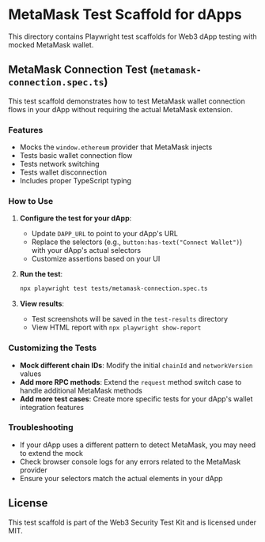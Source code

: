 # MetaMask Test Scaffold for dApps

This directory contains Playwright test scaffolds for Web3 dApp testing with mocked MetaMask wallet.

## MetaMask Connection Test (`metamask-connection.spec.ts`)

This test scaffold demonstrates how to test MetaMask wallet connection flows in your dApp without requiring the actual MetaMask extension.

### Features

- Mocks the `window.ethereum` provider that MetaMask injects
- Tests basic wallet connection flow
- Tests network switching
- Tests wallet disconnection
- Includes proper TypeScript typing

### How to Use

1. **Configure the test for your dApp**:

   - Update `DAPP_URL` to point to your dApp's URL
   - Replace the selectors (e.g., `button:has-text("Connect Wallet")`) with your dApp's actual selectors
   - Customize assertions based on your UI

2. **Run the test**:

   ```bash
   npx playwright test tests/metamask-connection.spec.ts
   ```

3. **View results**:
   - Test screenshots will be saved in the `test-results` directory
   - View HTML report with `npx playwright show-report`

### Customizing the Tests

- **Mock different chain IDs**: Modify the initial `chainId` and `networkVersion` values
- **Add more RPC methods**: Extend the `request` method switch case to handle additional MetaMask methods
- **Add more test cases**: Create more specific tests for your dApp's wallet integration features

### Troubleshooting

- If your dApp uses a different pattern to detect MetaMask, you may need to extend the mock
- Check browser console logs for any errors related to the MetaMask provider
- Ensure your selectors match the actual elements in your dApp

## License

This test scaffold is part of the Web3 Security Test Kit and is licensed under MIT.
